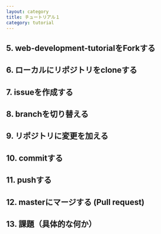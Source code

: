 ```yaml
---
layout: category
title: チュートリアル１
category: tutorial
---
```


## 5. web-development-tutorialをForkする

## 6. ローカルにリポジトリをcloneする

## 7. issueを作成する

## 8. branchを切り替える

## 9. リポジトリに変更を加える

## 10. commitする

## 11. pushする

## 12. masterにマージする (Pull request)

## 13. 課題（具体的な何か）
